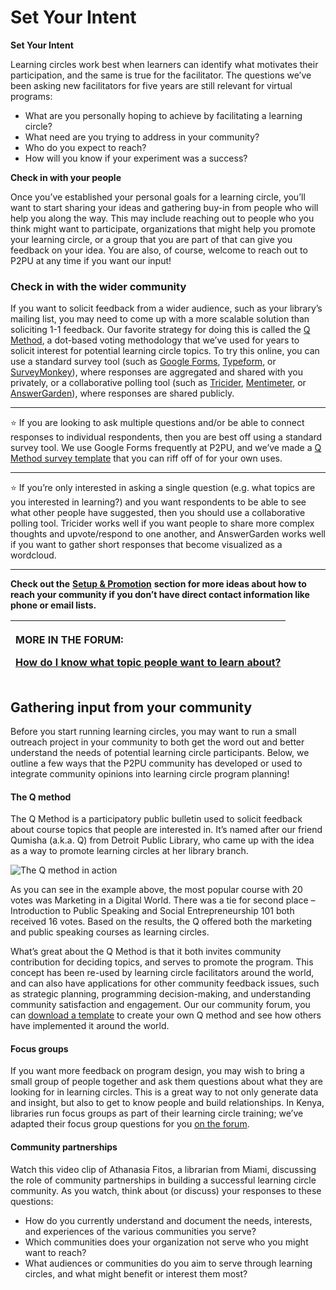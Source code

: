 # Set Your Intent

**Set Your Intent**

Learning circles work best when learners can identify what motivates their participation, and the same is true for the facilitator. The questions we’ve been asking new facilitators for five years are still relevant for virtual programs:

* What are you personally hoping to achieve by facilitating a learning circle? 
* What need are you trying to address in your community?
* Who do you expect to reach?
* How will you know if your experiment was a success?

**Check in with your people**

Once you’ve established your personal goals for a learning circle, you’ll want to start sharing your ideas and gathering buy-in from people who will help you along the way. This may include reaching out to people who you think might want to participate, organizations that might help you promote your learning circle, or a group that you are part of that can give you feedback on your idea. You are also, of course, welcome to reach out to P2PU at any time if you want our input! 

### **Check in with the wider community**

If you want to solicit feedback from a wider audience, such as your library’s mailing list, you may need to come up with a more scalable solution than soliciting 1-1 feedback. Our favorite strategy for doing this is called the [Q Method](https://community.p2pu.org/t/q-method-for-documenting-community-interests/2699), a dot-based voting methodology that we’ve used for years to solicit interest for potential learning circle topics. To try this online, you can use a standard survey tool \(such as [Google Forms](https://www.google.com/forms/about/), [Typeform](https://www.typeform.com/), or [SurveyMonkey](https://www.surveymonkey.com/)\), where responses are aggregated and shared with you privately, or a collaborative polling tool \(such as [Tricider](https://www.tricider.com/), [Mentimeter](https://www.mentimeter.com/), or [AnswerGarden](https://answergarden.ch/)\), where responses are shared publicly.  
****

⭐ If you are looking to ask multiple questions and/or be able to connect responses to individual respondents, then you are best off using a standard survey tool. We use Google Forms frequently at P2PU, and we’ve made a  [Q Method survey template](https://docs.google.com/forms/d/e/1FAIpQLSe5TByw6oXOFz3EluzEiZ_aA6BdWKQg0oBGSjWPW1XgkSMVbA/viewform?usp=sf_link)  that you can riff off of for your own uses.  
****

⭐ If you’re only interested in asking a single question \(e.g. what topics are you interested in learning?\) and you want respondents to be able to see what other people have suggested, then you should use a collaborative polling tool. Tricider works well if you want people to share more complex thoughts and upvote/respond to one another, and AnswerGarden works well if you want to gather short responses that become visualized as a wordcloud.   
****

**Check out the** [**Setup & Promotion**](https://docs.google.com/document/d/1l5Y96YTPbXay1iDgKiFoD-uA2AixvJNt3a380L0yOWc/edit#heading=h.1n4i85girde2) **section for more ideas about how to reach your community if you don’t have direct contact information like phone or email lists.**  


<table>
  <thead>
    <tr>
      <th style="text-align:left">
        <p><b>MORE IN THE FORUM: </b>
        </p>
        <p><a href="https://community.p2pu.org/t/how-do-i-know-what-topic-people-want-to-learn-about/2729"><b>How do I know what topic people want to learn about?</b></a>
        </p>
      </th>
    </tr>
  </thead>
  <tbody></tbody>
</table>

## Gathering input from your community

Before you start running learning circles, you may want to run a small outreach project in your community to both get the word out and better understand the needs of potential learning circle participants. Below, we outline a few ways that the P2PU community has developed or used to integrate community opinions into learning circle program planning!

#### The Q method <a id="the-q-method"></a>

The Q Method is a participatory public bulletin used to solicit feedback about course topics that people are interested in. It’s named after our friend Qumisha \(a.k.a. Q\) from Detroit Public Library, who came up with the idea as a way to promote learning circles at her library branch.

![The Q method in action](https://community.p2pu.org/uploads/default/original/1X/833de6b1554b25041b78c207017c36fdbf316714.jpg)

As you can see in the example above, the most popular course with 20 votes was Marketing in a Digital World. There was a tie for second place – Introduction to Public Speaking and Social Entrepreneurship 101 both received 16 votes. Based on the results, the Q offered both the marketing and public speaking courses as learning circles.

What’s great about the Q Method is that it both invites community contribution for deciding topics, and serves to promote the program. This concept has been re-used by learning circle facilitators around the world, and can also have applications for other community feedback issues, such as strategic planning, programming decision-making, and understanding community satisfaction and engagement. Our our community forum, you can [download a template](https://community.p2pu.org/t/q-method-for-documenting-community-interests/2699/2) to create your own Q method and see how others have implemented it around the world.

#### Focus groups <a id="focus-groups"></a>

If you want more feedback on program design, you may wish to bring a small group of people together and ask them questions about what they are looking for in learning circles. This is a great way to not only generate data and insight, but also to get to know people and build relationships. In Kenya, libraries run focus groups as part of their learning circle training; we’ve adapted their focus group questions for you [on the forum](https://community.p2pu.org/t/library-patron-focus-group/3129).

#### Community partnerships <a id="community-partnerships"></a>

Watch this video clip of Athanasia Fitos, a librarian from Miami, discussing the role of community partnerships in building a successful learning circle community. As you watch, think about \(or discuss\) your responses to these questions:

* How do you currently understand and document the needs, interests, and experiences of the various communities you serve?
* Which communities does your organization not serve who you might want to reach?
* What audiences or communities do you aim to serve through learning circles, and what might benefit or interest them most?

